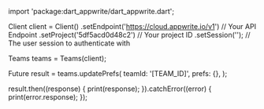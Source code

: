 import 'package:dart_appwrite/dart_appwrite.dart';

Client client = Client()
  .setEndpoint('https://cloud.appwrite.io/v1') // Your API Endpoint
  .setProject('5df5acd0d48c2') // Your project ID
  .setSession(''); // The user session to authenticate with

Teams teams = Teams(client);

Future result = teams.updatePrefs(
  teamId: '[TEAM_ID]',
  prefs: {},
);

result.then((response) {
  print(response);
}).catchError((error) {
  print(error.response);
});
